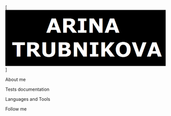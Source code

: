 [![Header](https://github.com/ArinaTrubnikova/arinatrubnikova/blob/main/assets/name.png)]

About me

Tests documentation

Languages and Tools

Follow me

